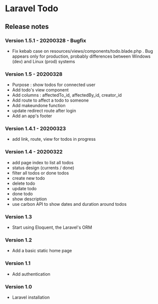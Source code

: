 # Laravel Todo 

## Release notes

### Version  1.5.1 - 20200328 - Bugfix

- Fix kebab case on resources/views/components/todo.blade.php . Bug appears only for production, probably differences between Windows (dev) and Linux (prod) systems

### Version 1.5 - 20200328

- Purpose : show todos for connected user
- Add todo's view component
- Add columns : affectedTo_id, affectedBy_id, creator_id
- Add route to affect a todo to someone
- Add makeundone function
- update redirect route after login
- Add an app's footer


### Version 1.4.1 - 20200323

- add link, route, view for todos in progress

### Version 1.4 - 20200322

- add page index to list all todos
- status design (currents / done)
- filter all todos or done todos
- create new todo
- delete todo
- update todo
- done todo
- show description
- use carbon API to show dates and duration around todos

### Version 1.3

- Start using Eloquent, the Laravel's ORM

### Version 1.2

- Add a basic static home page

### Version 1.1

- Add authentication

### Version 1.0

- Laravel installation

